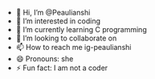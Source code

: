 - 👋 Hi, I’m @Peaulianshi
- 👀 I’m interested in coding
- 🌱 I’m currently learning C programming 
- 💞️ I’m looking to collaborate on 
- 📫 How to reach me ig-peaulianshi 
- 😄 Pronouns: she
- ⚡ Fun fact: I am not a coder

<!---
Peaulianshi/Peaulianshi is a ✨ special ✨ repository because its `README.md` (this file) appears on your GitHub profile.
You can click the Preview link to take a look at your changes.
--->
